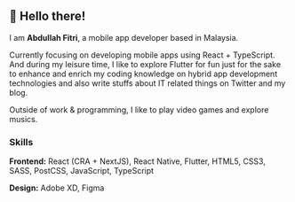 ## 👋 Hello there!

I am **Abdullah Fitri**, a mobile app developer based in Malaysia. 

Currently focusing on developing mobile apps using React + TypeScript. And during my leisure time, I like to explore Flutter for fun just for the sake to enhance and enrich my coding knowledge on hybrid app development technologies and also write stuffs about IT related things on Twitter and my blog. 

Outside of work & programming, I like to play video games and explore musics. 


### Skills
**Frontend:** React (CRA + NextJS), React Native, Flutter, HTML5, CSS3, SASS, PostCSS, JavaScript, TypeScript

**Design:** Adobe XD, Figma

<!--
**fvtrx/fvtrx** is a ✨ _special_ ✨ repository because its `README.md` (this file) appears on your GitHub profile.

Here are some ideas to get you started:

- 🔭 I’m currently working on ...
- 🌱 I’m currently learning ...
- 👯 I’m looking to collaborate on ...
- 🤔 I’m looking for help with ...
- 💬 Ask me about ...
- 📫 How to reach me: ...
- 😄 Pronouns: ...
- ⚡ Fun fact: ...
-->
